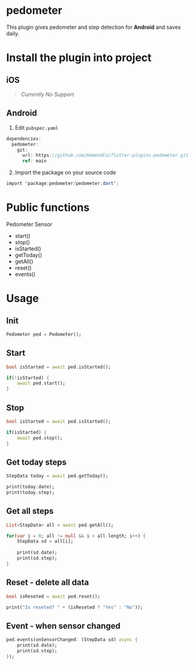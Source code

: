 # pedometer

This plugin gives pedometer and step detection for **Android** and saves daily.

# Install the plugin into project
## iOS
> *Currently No Support*

## Android
1. Edit `pubspec.yaml`
```csharp
dependencies:
  pedometer:
    git:
      url: https://github.com/HemendCo/flutter-plugins-pedometer.git
      ref: main
```
2. Import the package on your source code
```csharp
import 'package:pedometer/pedometer.dart';
```

# Public functions
Pedometer Sensor
* start()
* stop()
* isStarted()
* getToday()
* getAll()
* reset()
* events()

# Usage

## Init

```dart
Pedometer ped = Pedometer();
```

## Start

```dart
bool isStarted = await ped.isStarted();

if(!isStarted) {
    await ped.start();
}
```

## Stop

```dart
bool isStarted = await ped.isStarted();

if(isStarted) {
    await ped.stop();
}
```


## Get today steps

```dart
StepData today = await ped.getToday();

print(today.date);
print(today.step);
```


## Get all steps
```dart
List<StepData> all = await ped.getAll();

for(var i = 0; all != null && i < all.length; i++) {
    StepData sd = all[i];
    
    print(sd.date);
    print(sd.step);
}
```

## Reset - delete all data

```dart
bool isReseted = await ped.reset();

print("Is reseted? " + (isReseted ? "Yes" : "No"));
```

## Event - when sensor changed

```dart
ped.events(onSensorChanged: (StepData sd) async {
    print(sd.date);
    print(sd.step);
});
```